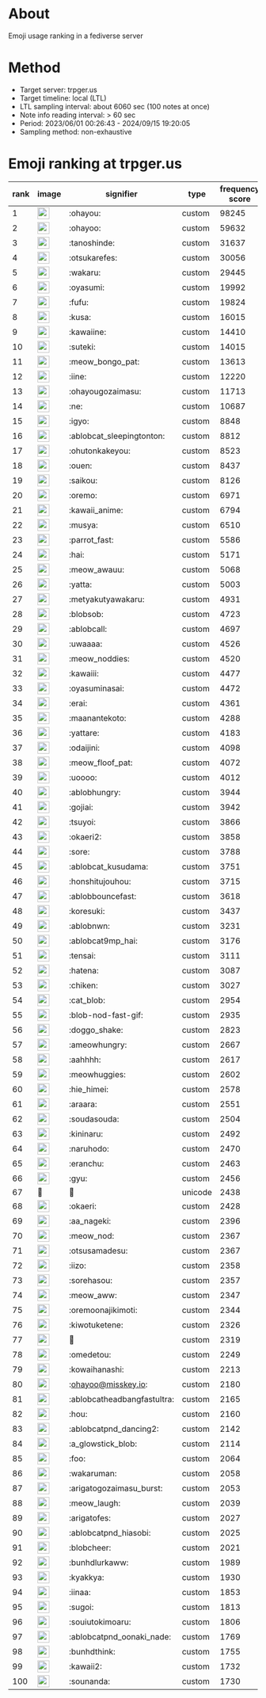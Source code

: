 # About
Emoji usage ranking in a fediverse server

# Method
- Target server: trpger.us
- Target timeline: local (LTL)
- LTL sampling interval: about 6060 sec (100 notes at once)
- Note info reading interval: > 60 sec
- Period: 2023/06/01 00:26:43 - 2024/09/15 19:20:05 
- Sampling method: non-exhaustive

# Emoji ranking at trpger.us

|rank|image|signifier|type|frequency score|
|----|----|----|----|----|
|1|<img height="24" src="https://trpger.us/emoji/ohayou.webp">|:ohayou:|custom|98245|
|2|<img height="24" src="https://trpger.us/emoji/ohayoo.webp">|:ohayoo:|custom|59632|
|3|<img height="24" src="https://trpger.us/emoji/tanoshinde.webp">|:tanoshinde:|custom|31637|
|4|<img height="24" src="https://trpger.us/emoji/otsukarefes.webp">|:otsukarefes:|custom|30056|
|5|<img height="24" src="https://trpger.us/emoji/wakaru.webp">|:wakaru:|custom|29445|
|6|<img height="24" src="https://trpger.us/emoji/oyasumi.webp">|:oyasumi:|custom|19992|
|7|<img height="24" src="https://trpger.us/emoji/fufu.webp">|:fufu:|custom|19824|
|8|<img height="24" src="https://trpger.us/emoji/kusa.webp">|:kusa:|custom|16015|
|9|<img height="24" src="https://trpger.us/emoji/kawaiine.webp">|:kawaiine:|custom|14410|
|10|<img height="24" src="https://trpger.us/emoji/suteki.webp">|:suteki:|custom|14015|
|11|<img height="24" src="https://trpger.us/emoji/meow_bongo_pat.webp">|:meow_bongo_pat:|custom|13613|
|12|<img height="24" src="https://trpger.us/emoji/iine.webp">|:iine:|custom|12220|
|13|<img height="24" src="https://trpger.us/emoji/ohayougozaimasu.webp">|:ohayougozaimasu:|custom|11713|
|14|<img height="24" src="https://trpger.us/emoji/ne.webp">|:ne:|custom|10687|
|15|<img height="24" src="https://trpger.us/emoji/igyo.webp">|:igyo:|custom|8848|
|16|<img height="24" src="https://trpger.us/emoji/ablobcat_sleepingtonton.webp">|:ablobcat_sleepingtonton:|custom|8812|
|17|<img height="24" src="https://trpger.us/emoji/ohutonkakeyou.webp">|:ohutonkakeyou:|custom|8523|
|18|<img height="24" src="https://trpger.us/emoji/ouen.webp">|:ouen:|custom|8437|
|19|<img height="24" src="https://trpger.us/emoji/saikou.webp">|:saikou:|custom|8126|
|20|<img height="24" src="https://trpger.us/emoji/oremo.webp">|:oremo:|custom|6971|
|21|<img height="24" src="https://trpger.us/emoji/kawaii_anime.webp">|:kawaii_anime:|custom|6794|
|22|<img height="24" src="https://trpger.us/emoji/musya.webp">|:musya:|custom|6510|
|23|<img height="24" src="https://trpger.us/emoji/parrot_fast.webp">|:parrot_fast:|custom|5586|
|24|<img height="24" src="https://trpger.us/emoji/hai.webp">|:hai:|custom|5171|
|25|<img height="24" src="https://trpger.us/emoji/meow_awauu.webp">|:meow_awauu:|custom|5068|
|26|<img height="24" src="https://trpger.us/emoji/yatta.webp">|:yatta:|custom|5003|
|27|<img height="24" src="https://trpger.us/emoji/metyakutyawakaru.webp">|:metyakutyawakaru:|custom|4931|
|28|<img height="24" src="https://trpger.us/emoji/blobsob.webp">|:blobsob:|custom|4723|
|29|<img height="24" src="https://trpger.us/emoji/ablobcall.webp">|:ablobcall:|custom|4697|
|30|<img height="24" src="https://trpger.us/emoji/uwaaaa.webp">|:uwaaaa:|custom|4526|
|31|<img height="24" src="https://trpger.us/emoji/meow_noddies.webp">|:meow_noddies:|custom|4520|
|32|<img height="24" src="https://trpger.us/emoji/kawaiii.webp">|:kawaiii:|custom|4477|
|33|<img height="24" src="https://trpger.us/emoji/oyasuminasai.webp">|:oyasuminasai:|custom|4472|
|34|<img height="24" src="https://trpger.us/emoji/erai.webp">|:erai:|custom|4361|
|35|<img height="24" src="https://trpger.us/emoji/maanantekoto.webp">|:maanantekoto:|custom|4288|
|36|<img height="24" src="https://trpger.us/emoji/yattare.webp">|:yattare:|custom|4183|
|37|<img height="24" src="https://trpger.us/emoji/odaijini.webp">|:odaijini:|custom|4098|
|38|<img height="24" src="https://trpger.us/emoji/meow_floof_pat.webp">|:meow_floof_pat:|custom|4072|
|39|<img height="24" src="https://trpger.us/emoji/uoooo.webp">|:uoooo:|custom|4012|
|40|<img height="24" src="https://trpger.us/emoji/ablobhungry.webp">|:ablobhungry:|custom|3944|
|41|<img height="24" src="https://trpger.us/emoji/gojiai.webp">|:gojiai:|custom|3942|
|42|<img height="24" src="https://trpger.us/emoji/tsuyoi.webp">|:tsuyoi:|custom|3866|
|43|<img height="24" src="https://trpger.us/emoji/okaeri2.webp">|:okaeri2:|custom|3858|
|44|<img height="24" src="https://trpger.us/emoji/sore.webp">|:sore:|custom|3788|
|45|<img height="24" src="https://trpger.us/emoji/ablobcat_kusudama.webp">|:ablobcat_kusudama:|custom|3751|
|46|<img height="24" src="https://trpger.us/emoji/honshitujouhou.webp">|:honshitujouhou:|custom|3715|
|47|<img height="24" src="https://trpger.us/emoji/ablobbouncefast.webp">|:ablobbouncefast:|custom|3618|
|48|<img height="24" src="https://trpger.us/emoji/koresuki.webp">|:koresuki:|custom|3437|
|49|<img height="24" src="https://trpger.us/emoji/ablobnwn.webp">|:ablobnwn:|custom|3231|
|50|<img height="24" src="https://trpger.us/emoji/ablobcat9mp_hai.webp">|:ablobcat9mp_hai:|custom|3176|
|51|<img height="24" src="https://trpger.us/emoji/tensai.webp">|:tensai:|custom|3111|
|52|<img height="24" src="https://trpger.us/emoji/hatena.webp">|:hatena:|custom|3087|
|53|<img height="24" src="https://trpger.us/emoji/chiken.webp">|:chiken:|custom|3027|
|54|<img height="24" src="https://trpger.us/emoji/cat_blob.webp">|:cat_blob:|custom|2954|
|55|<img height="24" src="https://trpger.us/emoji/blob-nod-fast-gif.webp">|:blob-nod-fast-gif:|custom|2935|
|56|<img height="24" src="https://trpger.us/emoji/doggo_shake.webp">|:doggo_shake:|custom|2823|
|57|<img height="24" src="https://trpger.us/emoji/ameowhungry.webp">|:ameowhungry:|custom|2667|
|58|<img height="24" src="https://trpger.us/emoji/aahhhh.webp">|:aahhhh:|custom|2617|
|59|<img height="24" src="https://trpger.us/emoji/meowhuggies.webp">|:meowhuggies:|custom|2602|
|60|<img height="24" src="https://trpger.us/emoji/hie_himei.webp">|:hie_himei:|custom|2578|
|61|<img height="24" src="https://trpger.us/emoji/araara.webp">|:araara:|custom|2551|
|62|<img height="24" src="https://trpger.us/emoji/soudasouda.webp">|:soudasouda:|custom|2504|
|63|<img height="24" src="https://trpger.us/emoji/kininaru.webp">|:kininaru:|custom|2492|
|64|<img height="24" src="https://trpger.us/emoji/naruhodo.webp">|:naruhodo:|custom|2470|
|65|<img height="24" src="https://trpger.us/emoji/eranchu.webp">|:eranchu:|custom|2463|
|66|<img height="24" src="https://trpger.us/emoji/gyu.webp">|:gyu:|custom|2456|
|67|🍮|🍮|unicode|2438|
|68|<img height="24" src="https://trpger.us/emoji/okaeri.webp">|:okaeri:|custom|2428|
|69|<img height="24" src="https://trpger.us/emoji/aa_nageki.webp">|:aa_nageki:|custom|2396|
|70|<img height="24" src="https://trpger.us/emoji/meow_nod.webp">|:meow_nod:|custom|2367|
|71|<img height="24" src="https://trpger.us/emoji/otsusamadesu.webp">|:otsusamadesu:|custom|2367|
|72|<img height="24" src="https://trpger.us/emoji/iizo.webp">|:iizo:|custom|2358|
|73|<img height="24" src="https://trpger.us/emoji/sorehasou.webp">|:sorehasou:|custom|2357|
|74|<img height="24" src="https://trpger.us/emoji/meow_aww.webp">|:meow_aww:|custom|2347|
|75|<img height="24" src="https://trpger.us/emoji/oremoonajikimoti.webp">|:oremoonajikimoti:|custom|2344|
|76|<img height="24" src="https://trpger.us/emoji/kiwotuketene.webp">|:kiwotuketene:|custom|2326|
|77|<img height="24" src="https://trpger.us/emoji/birthday.webp">|:birthday:|custom|2319|
|78|<img height="24" src="https://trpger.us/emoji/omedetou.webp">|:omedetou:|custom|2249|
|79|<img height="24" src="https://trpger.us/emoji/kowaihanashi.webp">|:kowaihanashi:|custom|2213|
|80|<img height="24" src="https://trpger.us/emoji/ohayoo.webp">|:ohayoo@misskey.io:|custom|2180|
|81|<img height="24" src="https://trpger.us/emoji/ablobcatheadbangfastultra.webp">|:ablobcatheadbangfastultra:|custom|2165|
|82|<img height="24" src="https://trpger.us/emoji/hou.webp">|:hou:|custom|2160|
|83|<img height="24" src="https://trpger.us/emoji/ablobcatpnd_dancing2.webp">|:ablobcatpnd_dancing2:|custom|2142|
|84|<img height="24" src="https://trpger.us/emoji/a_glowstick_blob.webp">|:a_glowstick_blob:|custom|2114|
|85|<img height="24" src="https://trpger.us/emoji/foo.webp">|:foo:|custom|2064|
|86|<img height="24" src="https://trpger.us/emoji/wakaruman.webp">|:wakaruman:|custom|2058|
|87|<img height="24" src="https://trpger.us/emoji/arigatogozaimasu_burst.webp">|:arigatogozaimasu_burst:|custom|2053|
|88|<img height="24" src="https://trpger.us/emoji/meow_laugh.webp">|:meow_laugh:|custom|2039|
|89|<img height="24" src="https://trpger.us/emoji/arigatofes.webp">|:arigatofes:|custom|2027|
|90|<img height="24" src="https://trpger.us/emoji/ablobcatpnd_hiasobi.webp">|:ablobcatpnd_hiasobi:|custom|2025|
|91|<img height="24" src="https://trpger.us/emoji/blobcheer.webp">|:blobcheer:|custom|2021|
|92|<img height="24" src="https://trpger.us/emoji/bunhdlurkaww.webp">|:bunhdlurkaww:|custom|1989|
|93|<img height="24" src="https://trpger.us/emoji/kyakkya.webp">|:kyakkya:|custom|1930|
|94|<img height="24" src="https://trpger.us/emoji/iinaa.webp">|:iinaa:|custom|1853|
|95|<img height="24" src="https://trpger.us/emoji/sugoi.webp">|:sugoi:|custom|1813|
|96|<img height="24" src="https://trpger.us/emoji/souiutokimoaru.webp">|:souiutokimoaru:|custom|1806|
|97|<img height="24" src="https://trpger.us/emoji/ablobcatpnd_oonaki_nade.webp">|:ablobcatpnd_oonaki_nade:|custom|1769|
|98|<img height="24" src="https://trpger.us/emoji/bunhdthink.webp">|:bunhdthink:|custom|1755|
|99|<img height="24" src="https://trpger.us/emoji/kawaii2.webp">|:kawaii2:|custom|1732|
|100|<img height="24" src="https://trpger.us/emoji/sounanda.webp">|:sounanda:|custom|1730|
